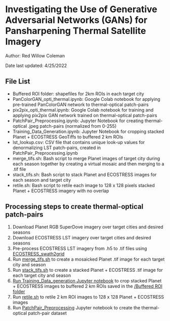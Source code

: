 # Investigating the Use of Generative Adversarial Networks (GANs) for Pansharpening Thermal Satellite Imagery 

Author: Red Willow Coleman

Date last updated: 4/25/2022 

## File List
- Buffered ROI folder: shapefiles for 2km ROIs in each target city 
- PanColorGAN_opti_thermal.ipynb: Google Colab notebook for applying pre-trained PanColorGAN network to thermal-optical patch-pairs
- pix2pix_opti_thermal.ipynb: Google Colab notebook for training and applying pix2pix GAN network trained on thermal-optical patch-pairs 
- PatchPair_Preprocessing.ipynb: Jupyter Notebook for creating thermal-optical .jpeg patch-pairs (normalized from 0-255) 
- Training_Data_Generation.ipynb: Jupyter Notebook for cropping stacked Planet + ECOSTRESS GeoTiffs to buffered 2 km ROIs 
- lst_lookup.csv: CSV file that contains unique look-up values for denormalizing LST patch-pairs, created in PatchPair_Preprocessing.ipynb 
- merge_tifs.sh: Bash script to merge Planet images of target city during each season together by creating a virtual mosaic and then merging to a .tif file 
- stack_tifs.sh: Bash script to stack Planet and ECOSTRESS images for each season and target city
- retile.sh: Bash script to retile each image to 128 x 128 pixels stacked Planet + ECOSTRESS imagery with no overlap 

## Processing steps to create thermal-optical patch-pairs 
1. Download Planet RGB SuperDove imagery over target cities and desired seasons 
2. Download ECOSTRESS LST imagery over target cities and desired seasons 
3. Pre-process ECOSTRESS LST imagery from .h5 to .tif files using [ECOSTRESS_swath2grid](https://git.earthdata.nasa.gov/projects/LPDUR/repos/ecostress_swath2grid/browse)
4. Run [merge_tifs.sh](https://github.com/willowcoleman/hmc-senior-thesis/blob/main/merge_tifs.sh) to create a mosaicked Planet .tif image for each target city and season
5. Run [stack_tifs.sh](https://github.com/willowcoleman/hmc-senior-thesis/blob/main/stack_tif.sh) to create a stacked Planet + ECOSTRESS .tif image for each target city and season
6. [Run Training_Data_generation Jupyter notebook](https://github.com/willowcoleman/hmc-senior-thesis/blob/main/Training_Data_Generation.ipynb) to crop stacked Planet + ECOSTRESS images to buffered 2 km ROIs saved in the [/Buffered ROI folder](https://github.com/willowcoleman/hmc-senior-thesis/tree/main/Buffered%20ROI)
7. Run [retile.sh](https://github.com/willowcoleman/hmc-senior-thesis/blob/main/retile.sh) to retile 2 km ROI images to 128 x 128 Planet + ECOSTRESS images 
8. Run [PatchPair_Preprocessing](https://github.com/willowcoleman/hmc-senior-thesis/blob/main/PatchPair_Preprocessing.ipynb) Jupyter notebook to create the thermal-optical patch-pair dataset 
